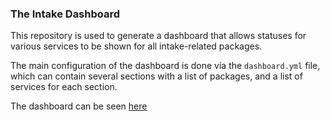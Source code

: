 ### The Intake Dashboard

This repository is used to generate a dashboard that allows statuses for various
services to be shown for all intake-related packages.

The main configuration of the dashboard is done via the ``dashboard.yml`` file,
which can contain several sections with a list of packages, and a list of services for each
section.

The dashboard can be seen [here](http://continuumio.github.io/intake-dashboard/status.html)
